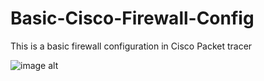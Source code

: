 # Basic-Cisco-Firewall-Config
This is a basic firewall configuration in Cisco Packet tracer

![image alt]([https://github.com/Salayne/Basic-Cisco-Firewall-Config/blob/main/Screenshot%202025-04-01%20224549.png)

